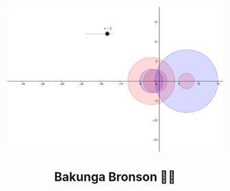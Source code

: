 <div align="center"><img src="gershgor theorem.PNG" /></div>
<h1 align="center">Bakunga Bronson 👨‍💻</h1>

